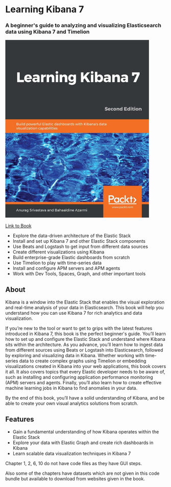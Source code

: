 # Learning Kibana 7

### A beginner's guide to analyzing and visualizing Elasticsearch data using Kibana 7 and Timelion

<img src="./Images/cover.jpg" style="width: 450px"/>

[Link to Book](https://www.packtpub.com/data/learning-kibana-7-second-edition)

- Explore the data-driven architecture of the Elastic Stack
- Install and set up Kibana 7 and other Elastic Stack components
- Use Beats and Logstash to get input from different data sources
- Create different visualizations using Kibana
- Build enterprise-grade Elastic dashboards from scratch
- Use Timelion to play with time-series data
- Install and configure APM servers and APM agents
- Work with Dev Tools, Spaces, Graph, and other important tools

## About

Kibana is a window into the Elastic Stack that enables the visual exploration and real-time analysis of your data in Elasticsearch. This book will help you understand how you can use Kibana 7 for rich analytics and data visualization.

If you’re new to the tool or want to get to grips with the latest features introduced in Kibana 7, this book is the perfect beginner's guide. You’ll learn how to set up and configure the Elastic Stack and understand where Kibana sits within the architecture. As you advance, you’ll learn how to ingest data from different sources using Beats or Logstash into Elasticsearch, followed by exploring and visualizing data in Kibana. Whether working with time-series data to create complex graphs using Timelion or embedding visualizations created in Kibana into your web applications, this book covers it all. It also covers topics that every Elastic developer needs to be aware of, such as installing and configuring application performance monitoring (APM) servers and agents. Finally, you’ll also learn how to create effective machine learning jobs in Kibana to find anomalies in your data.

By the end of this book, you’ll have a solid understanding of Kibana, and be able to create your own visual analytics solutions from scratch.

## Features

- Gain a fundamental understanding of how Kibana operates within the Elastic Stack
- Explore your data with Elastic Graph and create rich dashboards in Kibana
- Learn scalable data visualization techniques in Kibana 7

Chapter 1, 2, 6, 10 do not have code files as they have GUI steps.

Also some of the chapters have datasets which are not given in this code bundle but available to download from websites given in the book.
